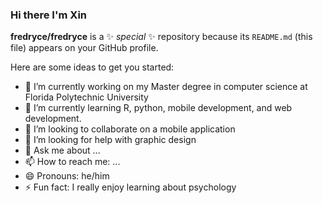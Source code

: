 ### Hi there I'm Xin

**fredryce/fredryce** is a ✨ _special_ ✨ repository because its `README.md` (this file) appears on your GitHub profile.

Here are some ideas to get you started:

- 🔭 I’m currently working on my Master degree in computer science at Florida Polytechnic University
- 🌱 I’m currently learning R, python, mobile development, and web development.
- 👯 I’m looking to collaborate on a mobile application
- 🤔 I’m looking for help with graphic design
- 💬 Ask me about ...
- 📫 How to reach me: ...
- 😄 Pronouns: he/him
- ⚡ Fun fact: I really enjoy learning about psychology
